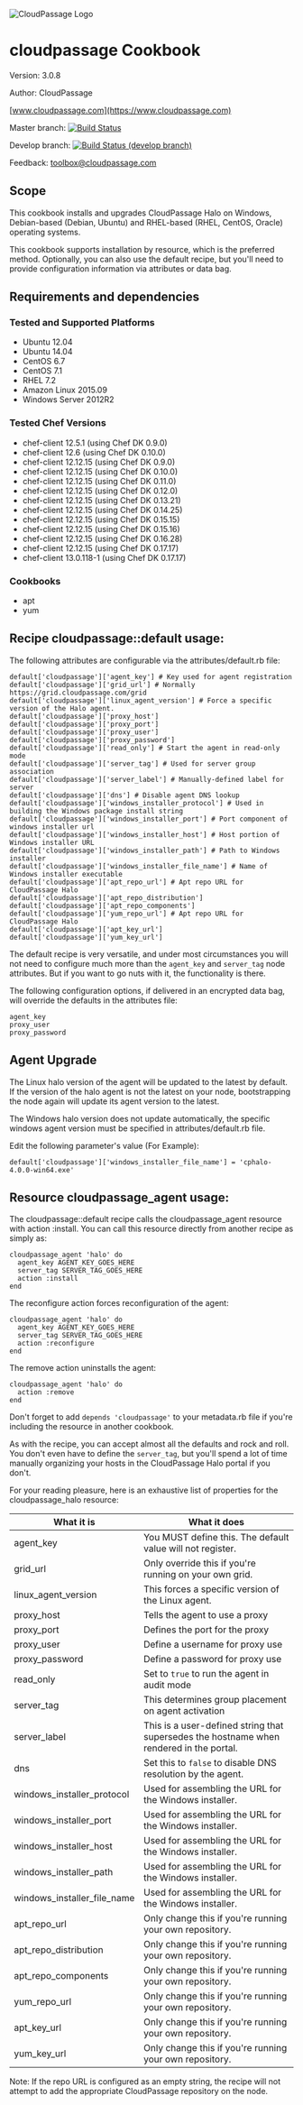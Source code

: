 ![CloudPassage Logo](https://www.cloudpassage.com/wp-content/themes/cloudpassage-2015/images/logo.svg)

# cloudpassage Cookbook

Version: 3.0.8

Author: CloudPassage

[www.cloudpassage.com](https://www.cloudpassage.com)

Master branch: [![Build Status](https://travis-ci.org/cloudpassage/cloudpassage-chef-cookbook.svg?branch=master)](https://travis-ci.org/cloudpassage/cloudpassage-chef-cookbook)

Develop branch: [![Build Status (develop branch)](https://travis-ci.org/cloudpassage/cloudpassage-chef-cookbook.svg?branch=develop)](https://travis-ci.org/cloudpassage/cloudpassage-chef-cookbook)

Feedback: toolbox@cloudpassage.com

## Scope

This cookbook installs and upgrades CloudPassage Halo on Windows, Debian-based
(Debian, Ubuntu) and RHEL-based (RHEL, CentOS, Oracle) operating systems.

This cookbook supports installation by resource, which is the preferred method.
Optionally, you can also use the default recipe, but you'll need to provide configuration
information via attributes or data bag.

## Requirements and dependencies
### Tested and Supported Platforms

 - Ubuntu 12.04
 - Ubuntu 14.04
 - CentOS 6.7
 - CentOS 7.1
 - RHEL 7.2
 - Amazon Linux 2015.09
 - Windows Server 2012R2

### Tested Chef Versions

 - chef-client 12.5.1 (using Chef DK 0.9.0)
 - chef-client 12.6 (using Chef DK 0.10.0)
 - chef-client 12.12.15 (using Chef DK 0.9.0)
 - chef-client 12.12.15 (using Chef DK 0.10.0)
 - chef-client 12.12.15 (using Chef DK 0.11.0)
 - chef-client 12.12.15 (using Chef DK 0.12.0)
 - chef-client 12.12.15 (using Chef DK 0.13.21)
 - chef-client 12.12.15 (using Chef DK 0.14.25)
 - chef-client 12.12.15 (using Chef DK 0.15.15)
 - chef-client 12.12.15 (using Chef DK 0.15.16)
 - chef-client 12.12.15 (using Chef DK 0.16.28)
 - chef-client 12.12.15 (using Chef DK 0.17.17)
 - chef-client 13.0.118-1 (using Chef DK 0.17.17)

### Cookbooks

 - apt
 - yum

## Recipe cloudpassage::default usage:

The following attributes are configurable via the attributes/default.rb file:

    default['cloudpassage']['agent_key'] # Key used for agent registration
    default['cloudpassage']['grid_url'] # Normally https://grid.cloudpassage.com/grid
    default['cloudpassage']['linux_agent_version'] # Force a specific version of the Halo agent.
    default['cloudpassage']['proxy_host']
    default['cloudpassage']['proxy_port']
    default['cloudpassage']['proxy_user']
    default['cloudpassage']['proxy_password']
    default['cloudpassage']['read_only'] # Start the agent in read-only mode
    default['cloudpassage']['server_tag'] # Used for server group association
    default['cloudpassage']['server_label'] # Manually-defined label for server
    default['cloudpassage']['dns'] # Disable agent DNS lookup
    default['cloudpassage']['windows_installer_protocol'] # Used in building the Windows package install string
    default['cloudpassage']['windows_installer_port'] # Port component of windows installer url
    default['cloudpassage']['windows_installer_host'] # Host portion of Windows installer URL
    default['cloudpassage']['windows_installer_path'] # Path to Windows installer
    default['cloudpassage']['windows_installer_file_name'] # Name of Windows installer executable
    default['cloudpassage']['apt_repo_url'] # Apt repo URL for CloudPassage Halo
    default['cloudpassage']['apt_repo_distribution']
    default['cloudpassage']['apt_repo_components']
    default['cloudpassage']['yum_repo_url'] # Apt repo URL for CloudPassage Halo
    default['cloudpassage']['apt_key_url']
    default['cloudpassage']['yum_key_url']

The default recipe is very versatile, and under most circumstances you will not
need to configure much more than the ```agent_key``` and ```server_tag``` node
attributes.  But if you want to go nuts with it, the functionality is there.

The following configuration options, if delivered in an encrypted data bag, will
override the defaults in the attributes file:

    agent_key
    proxy_user
    proxy_password

## Agent Upgrade

The Linux halo version of the agent will be updated to the latest by default. If the version of the halo agent is not the latest on your node, bootstrapping the node again will update its agent version to the latest.

The Windows halo version does not update automatically, the specific windows agent version must be specified in attributes/default.rb file.

Edit the following parameter's value (For Example):
```
default['cloudpassage']['windows_installer_file_name'] = 'cphalo-4.0.0-win64.exe'
```

## Resource cloudpassage_agent usage:

The cloudpassage::default recipe calls the cloudpassage_agent resource with
action :install.  You can call this resource directly from another recipe
as simply as:

    cloudpassage_agent 'halo' do
      agent_key AGENT_KEY_GOES_HERE
      server_tag SERVER_TAG_GOES_HERE
      action :install
    end

The reconfigure action forces reconfiguration of the agent:

    cloudpassage_agent 'halo' do
      agent_key AGENT_KEY_GOES_HERE
      server_tag SERVER_TAG_GOES_HERE
      action :reconfigure
    end

The remove action uninstalls the agent:

    cloudpassage_agent 'halo' do
      action :remove
    end

Don't forget to add ```depends 'cloudpassage'``` to your metadata.rb file if
you're including the resource in another cookbook.

As with the recipe, you can accept almost all the defaults and rock and roll.
You don't even have to define the ```server_tag```, but you'll spend a lot of
time manually organizing your hosts in the CloudPassage Halo portal if you
don't.

For your reading pleasure, here is an exhaustive list of properties for the
cloudpassage_halo resource:


| What it is                  | What it does                                                                            |
|-----------------------------|-----------------------------------------------------------------------------------------|
| agent_key                   | You MUST define this.  The default value will not register.                             |
| grid_url                    | Only override this if you're running on your own grid.                                  |
| linux_agent_version         | This forces a specific version of the Linux agent.                                      |
| proxy_host                  | Tells the agent to use a proxy                                                          |
| proxy_port                  | Defines the port for the proxy                                                          |
| proxy_user                  | Define a username for proxy use                                                         |
| proxy_password              | Define a password for proxy use                                                         |
| read_only                   | Set to ```true``` to run the agent in audit mode                                        |
| server_tag                  | This determines group placement on agent activation                                     |
| server_label                | This is a user-defined string that supersedes the hostname when rendered in the portal. |
| dns                         | Set this to ```false``` to disable DNS resolution by the agent.                         |
| windows_installer_protocol  | Used for assembling the URL for the Windows installer.                                  |
| windows_installer_port      | Used for assembling the URL for the Windows installer.                                  |
| windows_installer_host      | Used for assembling the URL for the Windows installer.                                  |
| windows_installer_path      | Used for assembling the URL for the Windows installer.                                  |
| windows_installer_file_name | Used for assembling the URL for the Windows installer.                                  |
| apt_repo_url                | Only change this if you're running your own repository.                                 |
| apt_repo_distribution       | Only change this if you're running your own repository.                                 |
| apt_repo_components         | Only change this if you're running your own repository.                                 |
| yum_repo_url                | Only change this if you're running your own repository.                                 |
| apt_key_url                 | Only change this if you're running your own repository.                                 |
| yum_key_url                 | Only change this if you're running your own repository.                                 |




Note: If the repo URL is configured as an empty string, the recipe will not
attempt to add the appropriate CloudPassage repository on the node.

<!---
#CPTAGS:community-supported automation deployment
#TBICON:images/ruby_icon.png
-->
